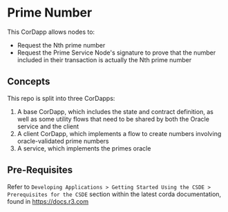 # Prime Number

This CorDapp allows nodes to:

* Request the Nth prime number
* Request the Prime Service Node's signature to prove that the number included in their transaction is actually the Nth prime number

## Concepts

This repo is split into three CorDapps:

1. A base CorDapp, which includes the state and contract definition, as well as some utility flows that need to be
   shared by both the Oracle service and the client
2. A client CorDapp, which implements a flow to create numbers involving oracle-validated prime numbers
3. A service, which implements the primes oracle

## Pre-Requisites

Refer to `Developing Applications > Getting Started Using the CSDE > Prerequisites for the CSDE` section within the latest corda documentation, found in https://docs.r3.com